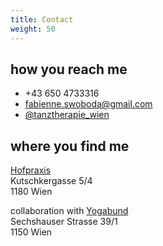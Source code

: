 ```yaml
---
title: Contact
weight: 50
---
```


## how you reach me

- +43 650 4733316
- fabienne.swoboda@gmail.com
- [@tanztherapie_wien](https://www.instagram.com/fabienne.swoboda/)

## where you find me

[Hofpraxis](http://www.praxisgemeinschaft-kutschkergasse.at/kollaborationen/)  
Kutschkergasse 5/4  
1180 Wien

collaboration with [Yogabund](https://yogabund.at/)  
Sechshauser Strasse 39/1  
1150 Wien
